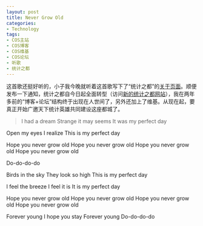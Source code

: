 ```yaml
---
layout: post
title: Never Grow Old
categories:
- Technology
tags:
- COS主站
- COS博客
- COS维基
- COS论坛
- 听歌
- 统计之都
---
```


这首歌还挺好听的，小子我今晚就听着这首歌写下了“统计之都”的[关于页面](http://cos.name/about/)。顺便发布一下通知，统计之都自今日起全面转型（访问[新的统计之都网站](http://cos.name)），我在两年多前的“博客+论坛”结构终于出现在人世间了，另外还加上了维基。从现在起，要真正开始广邀天下统计英雄共同建设这座都城了。


> I had a dream
Strange it may seems
It was my perfect day

Open my eyes
I realize
This is my perfect day

Hope you never grow old
Hope you never grow old
Hope you never grow old
Hope you never grow old

Do-do-do-do

Birds in the sky
They look so high
This is my perfect day

I feel the breeze
I feel it is
It is my perfect day

Hope you never grow old
Hope you never grow old
Hope you never grow old
Hope you never grow old

Forever young
I hope you stay
Forever young
Do-do-do-do
